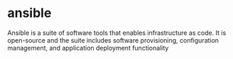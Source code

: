 # ansible

Ansible is a suite of software tools that enables infrastructure as code. It is open-source and the suite includes software provisioning, configuration management, and application deployment functionality
